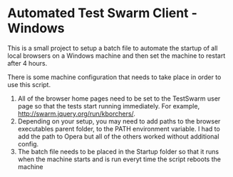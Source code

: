 Automated Test Swarm Client - Windows
================================
This is a small project to setup a batch file to automate the startup of all local browsers on a Windows machine and then set the machine to restart after 4 hours.

There is some machine configuration that needs to take place in order to use this script.

1. All of the browser home pages need to be set to the TestSwarm user page so that the tests start running immediately. For example, http://swarm.jquery.org/run/kborchers/.
2. Depending on your setup, you may need to add paths to the browser executables parent folder, to the PATH environment variable. I had to add the path to Opera but all of the others worked without additional config.
3. The batch file needs to be placed in the Startup folder so that it runs when the machine starts and is run everyt time the script reboots the machine